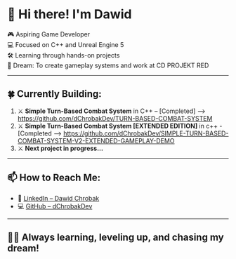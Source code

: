# 👋 Hi there! I'm Dawid

🎮 Aspiring Game Developer  
💻 Focused on C++ and Unreal Engine 5  
🛠️ Learning through hands-on projects  
🎯 Dream: To create gameplay systems and work at CD PROJEKT RED  

---

## 🍀 Currently Building:

1. ⚔️ **Simple Turn-Based Combat System** in C++ – [Completed]  --> https://github.com/dChrobakDev/TURN-BASED-COMBAT-SYSTEM
2. ⚔️ **Simple Turn-Based Combat System [EXTENDED EDITION]**  in c++ - [Completed --> https://github.com/dChrobakDev/SIMPLE-TURN-BASED-COMBAT-SYSTEM-V2-EXTENDED-GAMEPLAY-DEMO
3. ⚔️ **Next project in progress...**
---

## 📫 How to Reach Me:

- 🔗 [LinkedIn – Dawid Chrobak](https://www.linkedin.com/in/dawid-chrobak-9511a0373/)  
- 💻 [GitHub – dChrobakDev](https://github.com/dChrobakDev)

---

## 👨‍🎓 Always learning, leveling up, and chasing my dream!
